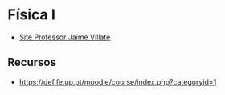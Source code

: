 # Física I

* [Site Professor Jaime Villate](https://villate.org/pt/material.html)

## Recursos 
* https://def.fe.up.pt/moodle/course/index.php?categoryid=1
